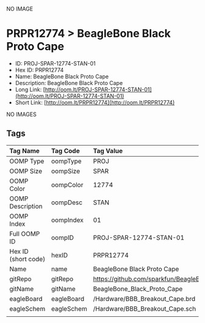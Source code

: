 


  
NO IMAGE  
# PRPR12774 > BeagleBone Black Proto Cape

- ID: PROJ-SPAR-12774-STAN-01
- Hex ID: PRPR12774
- Name: BeagleBone Black Proto Cape
- Description: BeagleBone Black Proto Cape
- Long Link: [http://oom.lt/PROJ-SPAR-12774-STAN-01](http://oom.lt/PROJ-SPAR-12774-STAN-01)
- Short Link: [http://oom.lt/PRPR12774](http://oom.lt/PRPR12774)
  
NO IMAGES  
## Tags
  

|Tag Name|Tag Code|Tag Value|
| :--- | :--- | :--- |
|OOMP Type|oompType|PROJ|
|OOMP Size|oompSize|SPAR|
|OOMP Color|oompColor|12774|
|OOMP Description|oompDesc|STAN|
|OOMP Index|oompIndex|01|
|Full OOMP ID|oompID|PROJ-SPAR-12774-STAN-01|
|Hex ID (short code)|hexID|PRPR12774|
|Name|name|BeagleBone Black Proto Cape|
|gitRepo|gitRepo|https://github.com/sparkfun/BeagleBone_Black_Proto_Cape|
|gitName|gitName|BeagleBone_Black_Proto_Cape|
|eagleBoard|eagleBoard|/Hardware/BBB_Breakout_Cape.brd|
|eagleSchem|eagleSchem|/Hardware/BBB_Breakout_Cape.sch|
||||
